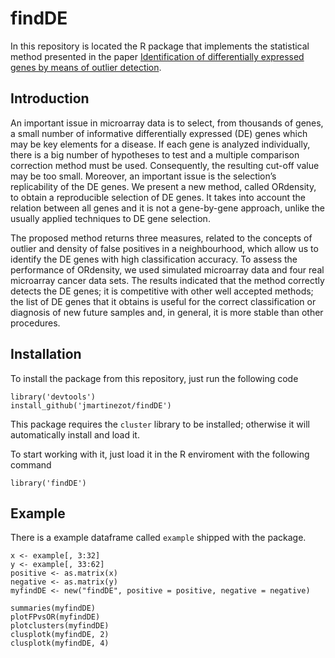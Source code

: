 # findDE

In this repository is located the R package that implements the statistical method presented in the paper [Identification of differentially expressed genes by means of outlier detection](https://bmcbioinformatics.biomedcentral.com/articles/10.1186/s12859-018-2318-8).

## Introduction

An important issue in microarray data is to select, from thousands of genes, a small number of informative differentially expressed (DE) genes which may be key elements for a disease. If each gene is analyzed individually, there is a big number of hypotheses to test and a multiple comparison correction method must be used. Consequently, the resulting cut-off value may be too small. Moreover, an important issue is the selection’s replicability of the DE genes. We present a new method, called ORdensity, to obtain a reproducible selection of DE genes. It takes into account the relation between all genes and it is not a gene-by-gene approach, unlike the usually applied techniques to DE gene selection.

The proposed method returns three measures, related to the concepts of outlier and density of false positives in a neighbourhood, which allow us to identify the DE genes with high classification accuracy. To assess the performance of ORdensity, we used simulated microarray data and four real microarray cancer data sets. The results indicated that the method correctly detects the DE genes; it is competitive with other well accepted methods; the list of DE genes that it obtains is useful for the correct classification or diagnosis of new future samples and, in general, it is more stable than other procedures.

## Installation

To install the package from this repository, just run the following code

```
library('devtools')
install_github('jmartinezot/findDE')
```

This package requires the ```cluster``` library to be installed; otherwise it will automatically install and load it.

To start working with it, just load it in the R enviroment with the following command

```
library('findDE')
```

## Example

There is a example dataframe called ```example``` shipped with the package.
```
x <- example[, 3:32]
y <- example[, 33:62]
positive <- as.matrix(x)
negative <- as.matrix(y)
myfindDE <- new("findDE", positive = positive, negative = negative)
```
```
summaries(myfindDE)
plotFPvsOR(myfindDE)
plotclusters(myfindDE)
clusplotk(myfindDE, 2)
clusplotk(myfindDE, 4)
```
